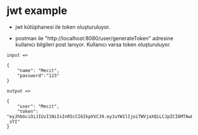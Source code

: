 # jwt example

* jwt kütüphanesi ile token oluşturuluyor.

* postman ile "http://localhost:8080/user/generateToken" adresine kullanıcı bilgileri post lanıyor. Kullanıcı varsa token oluşturuluyor.

```
input =>

{
    "name": "Mecit",
    "password":"123"
}

output =>

{
    "user": "Mecit",
    "token": "eyJhbGciOiJIUzI1NiIsInR5cCI6IkpXVCJ9.eyJuYW1lIjoiTWVjaXQiLCJpZCI6MTAwLCJpYXQiOjE2NDc0OTQ0MDB9.gWnBh2dQ2HL9gamPG4ZEj5Zd63lXOVh8dbizg7-_sYI"
}
```